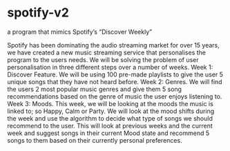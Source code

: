 # spotify-v2
a program that mimics Spotify’s “Discover Weekly”

Spotify has been dominating the audio streaming market for over 15 years, we have created a new music streaming service that personalises the program to the users needs.
We will be solving the problem of user personalisation in three different steps over a number of weeks.
Week 1: Discover Feature. We will be using 100 pre-made playlists to give the user 5 unique songs that they have not heard before.
Week 2: Genres. We will find the users 2 most popular music genres and give them 5 song recommendations based on the genre of music the user enjoys listening to.
Week 3: Moods. This week, we will be looking at the moods the music is linked to; so Happy, Calm or Party. We will look at the mood shifts during the week and use the algorithm to decide what type of songs we should recommend to the user. This will look at previous weeks and the current week and suggest songs in their current Mood state and recommend 5 songs to them based on their currently personal preferences.
